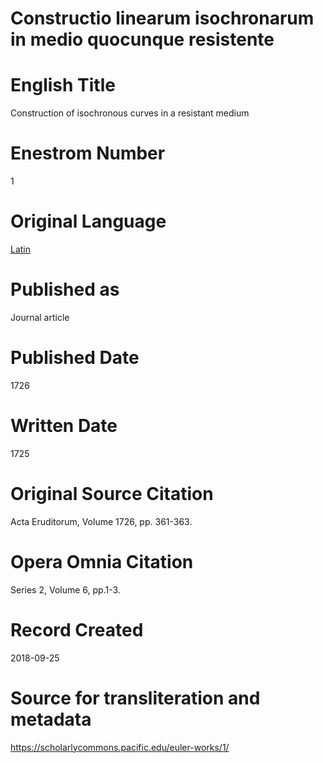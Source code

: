 # Constructio linearum isochronarum in medio quocunque resistente

# English Title
Construction of isochronous curves in a resistant medium

# Enestrom Number
1

# Original Language
[Latin](latin.md)

# Published as
Journal article

# Published Date
1726

# Written Date
1725

# Original Source Citation
Acta Eruditorum, Volume 1726, pp. 361-363.

# Opera Omnia Citation
Series 2, Volume 6, pp.1-3.

# Record Created
2018-09-25

# Source for transliteration and metadata
https://scholarlycommons.pacific.edu/euler-works/1/